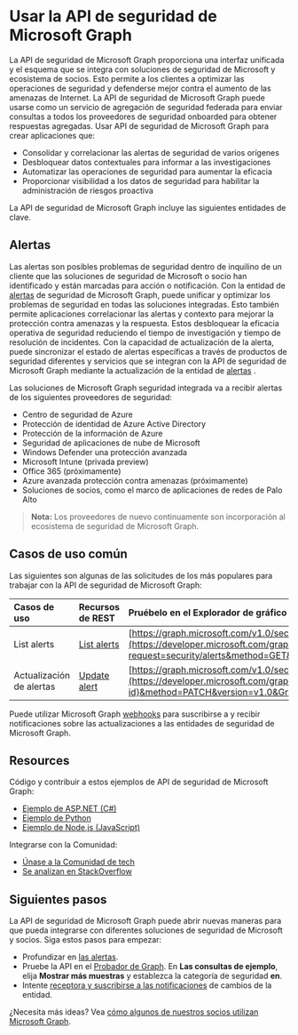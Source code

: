 # <a name="use-the-microsoft-graph-security-api"></a>Usar la API de seguridad de Microsoft Graph

La API de seguridad de Microsoft Graph proporciona una interfaz unificada y el esquema que se integra con soluciones de seguridad de Microsoft y ecosistema de socios. Esto permite a los clientes a optimizar las operaciones de seguridad y defenderse mejor contra el aumento de las amenazas de Internet. La API de seguridad de Microsoft Graph puede usarse como un servicio de agregación de seguridad federada para enviar consultas a todos los proveedores de seguridad onboarded para obtener respuestas agregadas. Usar API de seguridad de Microsoft Graph para crear aplicaciones que:

- Consolidar y correlacionar las alertas de seguridad de varios orígenes
- Desbloquear datos contextuales para informar a las investigaciones
- Automatizar las operaciones de seguridad para aumentar la eficacia
- Proporcionar visibilidad a los datos de seguridad para habilitar la administración de riesgos proactiva

La API de seguridad de Microsoft Graph incluye las siguientes entidades de clave.

## <a name="alerts"></a>Alertas

Las alertas son posibles problemas de seguridad dentro de inquilino de un cliente que las soluciones de seguridad de Microsoft o socio han identificado y están marcadas para acción o notificación. Con la entidad de [alertas](alert.md) de seguridad de Microsoft Graph, puede unificar y optimizar los problemas de seguridad en todas las soluciones integradas. Esto también permite aplicaciones correlacionar las alertas y contexto para mejorar la protección contra amenazas y la respuesta. Estos desbloquear la eficacia operativa de seguridad reduciendo el tiempo de investigación y tiempo de resolución de incidentes. Con la capacidad de actualización de la alerta, puede sincronizar el estado de alertas específicas a través de productos de seguridad diferentes y servicios que se integran con la API de seguridad de Microsoft Graph mediante la actualización de la entidad de [alertas](alert.md) .

Las soluciones de Microsoft Graph seguridad integrada va a recibir alertas de los siguientes proveedores de seguridad:

- Centro de seguridad de Azure
- Protección de identidad de Azure Active Directory
- Protección de la información de Azure
- Seguridad de aplicaciones de nube de Microsoft
- Windows Defender una protección avanzada
- Microsoft Intune (privada preview)
- Office 365 (próximamente)
- Azure avanzada protección contra amenazas (próximamente)
- Soluciones de socios, como el marco de aplicaciones de redes de Palo Alto

> **Nota:** Los proveedores de nuevo continuamente son incorporación al ecosistema de seguridad de Microsoft Graph.

## <a name="common-use-cases"></a>Casos de uso común

Las siguientes son algunas de las solicitudes de los más populares para trabajar con la API de seguridad de Microsoft Graph:

| **Casos de uso**   | **Recursos de REST** | **Pruébelo en el Explorador de gráfico** |
|:---------------|:--------|:----------|
| List alerts | [List alerts](../api/alert_list.md) | [https://graph.microsoft.com/v1.0/security/alerts](https://developer.microsoft.com/graph/graph-explorer?request=security/alerts&method=GET&version=v1.0&GraphUrl=https://graph.microsoft.com) |
| Actualización de alertas | [Update alert](../api/alert_update.md) | [https://graph.microsoft.com/v1.0/security/alerts/{alert-id}](https://developer.microsoft.com/graph/graph-explorer?request=security/alerts/{alert-id}&method=PATCH&version=v1.0&GraphUrl=https://graph.microsoft.com) |

Puede utilizar Microsoft Graph [webhooks](../../../concepts/webhooks.md) para suscribirse a y recibir notificaciones sobre las actualizaciones a las entidades de seguridad de Microsoft Graph.

## <a name="resources"></a>Resources

Código y contribuir a estos ejemplos de API de seguridad de Microsoft Graph:

- [Ejemplo de ASP.NET (C#)](https://github.com/microsoftgraph/aspnet-security-api-sample)
- [Ejemplo de Python](https://github.com/microsoftgraph/python-security-rest-sample)
- [Ejemplo de Node.js (JavaScript)](https://github.com/microsoftgraph/nodejs-security-sample)

Integrarse con la Comunidad:

- [Únase a la Comunidad de tech](https://aka.ms/graphsecuritycommunity)
- [Se analizan en StackOverflow](https://stackoverflow.com/questions/tagged/microsoft-graph-security)

## <a name="next-steps"></a>Siguientes pasos

La API de seguridad de Microsoft Graph puede abrir nuevas maneras para que pueda integrarse con diferentes soluciones de seguridad de Microsoft y socios. Siga estos pasos para empezar:

- Profundizar en [las alertas](alert.md).
- Pruebe la API en el [Probador de Graph](https://developer.microsoft.com/graph/graph-explorer). En **Las consultas de ejemplo**, elija **Mostrar más muestras** y establezca la categoría de seguridad **en**.
- Intente [receptora y suscribirse a las notificaciones](../../../concepts/webhooks.md) de cambios de la entidad.

¿Necesita más ideas? Vea [cómo algunos de nuestros socios utilizan Microsoft Graph](https://developer.microsoft.com/graph/graph/examples#partners).
